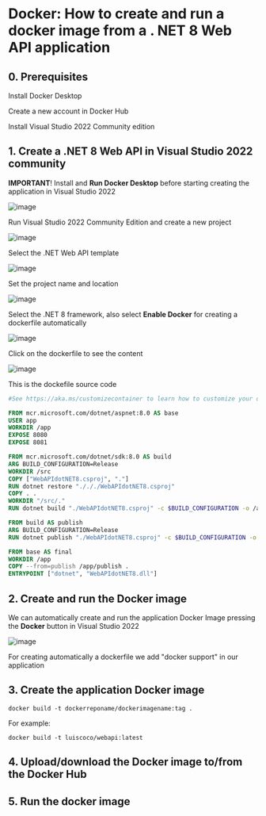 # Docker: How to create and run a docker image from a . NET 8 Web API application

## 0. Prerequisites

Install Docker Desktop

Create a new account in Docker Hub

Install Visual Studio 2022 Community edition

## 1. Create a .NET 8 Web API in Visual Studio 2022 community

**IMPORTANT**! Install and **Run Docker Desktop** before starting creating the application in Visual Studio 2022

![image](https://github.com/luiscoco/Docker_Create_and_run_Image-_for_dotNET_8_Web_API/assets/32194879/7b58cdb3-a290-457a-b15d-76562a2da203)

Run Visual Studio 2022 Community Edition and create a new project 

![image](https://github.com/luiscoco/Docker_Create_and_run_Image-_for_dotNET_8_Web_API/assets/32194879/c6444f00-a64e-4fc3-a515-db8bf7e1b66e)

Select the .NET Web API template

![image](https://github.com/luiscoco/Docker_Create_and_run_Image-_for_dotNET_8_Web_API/assets/32194879/f87185c0-9051-41cb-89cd-f5a547144bb9)

Set the project name and location

![image](https://github.com/luiscoco/Docker_Create_and_run_Image-_for_dotNET_8_Web_API/assets/32194879/d005f758-c124-4483-bd35-5a00cb4faa51)

Select the .NET 8 framework, also select **Enable Docker** for creating a dockerfile automatically

![image](https://github.com/luiscoco/Docker_Create_and_run_Image-_for_dotNET_8_Web_API/assets/32194879/2af5048d-66c5-4159-b728-0bbf9082d0e3)

Click on the dockerfile to see the content

![image](https://github.com/luiscoco/Docker_Create_and_run_Image-_for_dotNET_8_Web_API/assets/32194879/a4fa4f42-0952-453c-a04e-02aaf8716333)

This is the dockefile source code

```dockerfile
#See https://aka.ms/customizecontainer to learn how to customize your debug container and how Visual Studio uses this Dockerfile to build your images for faster debugging.

FROM mcr.microsoft.com/dotnet/aspnet:8.0 AS base
USER app
WORKDIR /app
EXPOSE 8080
EXPOSE 8081

FROM mcr.microsoft.com/dotnet/sdk:8.0 AS build
ARG BUILD_CONFIGURATION=Release
WORKDIR /src
COPY ["WebAPIdotNET8.csproj", "."]
RUN dotnet restore "./././WebAPIdotNET8.csproj"
COPY . .
WORKDIR "/src/."
RUN dotnet build "./WebAPIdotNET8.csproj" -c $BUILD_CONFIGURATION -o /app/build

FROM build AS publish
ARG BUILD_CONFIGURATION=Release
RUN dotnet publish "./WebAPIdotNET8.csproj" -c $BUILD_CONFIGURATION -o /app/publish /p:UseAppHost=false

FROM base AS final
WORKDIR /app
COPY --from=publish /app/publish .
ENTRYPOINT ["dotnet", "WebAPIdotNET8.dll"]
```

## 2. Create and run the Docker image 

We can automatically create and run the application Docker Image pressing the **Docker** button in Visual Studio 2022

![image](https://github.com/luiscoco/Docker_Create_and_run_Image-_for_dotNET_8_Web_API/assets/32194879/ea68b43b-71c6-4dbc-adf9-f9edb7d0127b)



For creating automatically a dockerfile we add "docker support" in our application



## 3. Create the application Docker image

```
docker build -t dockerreponame/dockerimagename:tag .
```

For example:

```
docker build -t luiscoco/webapi:latest
```


## 4. Upload/download the Docker image to/from the Docker Hub





## 5. Run the docker image





